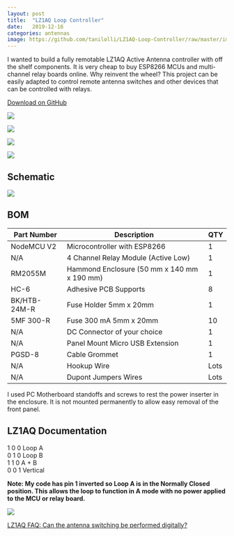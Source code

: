 ```yaml
---
layout: post
title:  "LZ1AQ Loop Controller"
date:   2019-12-16
categories: antennas
image: https://github.com/tanilolli/LZ1AQ-Loop-Controller/raw/master/images/controller-1.jpg
---
```


I wanted to build a fully remotable LZ1AQ Active Antenna controller with off the shelf components. It is very cheap to buy ESP8266 MCUs and multi-channel relay boards online. Why reinvent the wheel? This project can be easily adapted to control remote antenna switches and other devices that can be controlled with relays.

<!-- Place this tag where you want the button to render. -->
<a class="github-button" href="https://github.com/tanilolli/LZ1AQ-Loop-Controller/" data-color-scheme="no-preference: dark; light: light; dark: dark;" data-size="large" aria-label="Download tanilolli/LZ1AQ-Loop-Controller on GitHub">Download on GitHub</a>

![](https://github.com/tanilolli/LZ1AQ-Loop-Controller/raw/master/images/screenshot.png)

![](https://github.com/tanilolli/LZ1AQ-Loop-Controller/raw/master/images/controller-1.jpg)

![](https://github.com/tanilolli/LZ1AQ-Loop-Controller/raw/master/images/controller-2.jpg)

![](https://github.com/tanilolli/LZ1AQ-Loop-Controller/raw/master/images/controller-3.jpg)

## Schematic

![](https://github.com/tanilolli/LZ1AQ-Loop-Controller/raw/master/images/schematic.png)

## BOM

| Part Number | Description | QTY |
|---|---|---|
| NodeMCU V2 | Microcontroller with ESP8266 | 1 |
| N/A | 4 Channel Relay Module (Active Low) | 1 |
| RM2055M | Hammond Enclosure (50 mm x 140 mm x 190 mm) | 1 |
| HC-6 | Adhesive PCB Supports | 8 |
| BK/HTB-24M-R | Fuse Holder 5mm x 20mm	| 1 |
| 5MF 300-R	| Fuse 300 mA 5mm x 20mm| 10 |
| N/A | DC Connector of your choice | 1 |
| N/A |Panel Mount Micro USB Extension | 1 |
| PGSD-8 | Cable Grommet | 1 |
| N/A | Hookup Wire | Lots |
| N/A | Dupont Jumpers Wires | Lots |

I used PC Motherboard standoffs and screws to rest the power inserter in the enclosure. It is not mounted permanently to allow easy removal of the front panel.

## LZ1AQ Documentation

1 0 0 Loop A  
0 1 0 Loop B  
1 1 0 A + B  
0 0 1 Vertical  

**Note: My code has pin 1 inverted so Loop A is in the Normally Closed position. This allows the loop to function in A mode with no power applied to the MCU or relay board.**

![](http://active-antenna.eu/wp-content/uploads/2014/03/digital-control-aaa-faq.jpg)

[LZ1AQ FAQ: Can the antenna switching be performed digitally?](http://active-antenna.eu/amplifier-kit/faq-aaa-1b/#antenna-swith)

<!-- Place this tag in your head or just before your close body tag. -->
<script async defer src="https://buttons.github.io/buttons.js"></script>